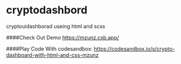 # cryptodashbord
cryptouidashborad useing html and  scss

####Check Out Demo https://mzunz.csb.app/

####Play Code With codesandbox: https://codesandbox.io/s/crypto-dashboard-with-html-and-css-mzunz
